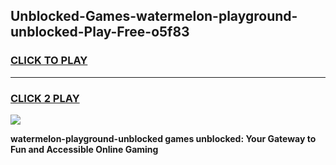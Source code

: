 
## Unblocked-Games-watermelon-playground-unblocked-Play-Free-o5f83
<h3>
<a href="https://premium76.site?title=watermelon-playground-unblocked&ref=12A">CLICK TO PLAY</a></h3>
<hr>

<h3>
<a href="https://premium76.site?title=watermelon-playground-unblocked&ref=12A">CLICK 2 PLAY</a>
  
</h3>

<a href="https://premium76.site?title=watermelon-playground-unblocked&ref=12A"><img src="https://clearcache.store/games.png"></a>


**watermelon-playground-unblocked games unblocked: Your Gateway to Fun and Accessible Online Gaming**
